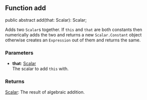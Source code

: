 ## Function add

public abstract add(that: Scalar): Scalar;

Adds two `Scalar`s together. If `this` and `that` are both constants
then numerically adds the two and returns a new `Scalar.Constant` object
otherwise creates an `Expression` out of them and returns the same.

### Parameters
* **that**: [Scalar](reference/v/0.2.1/quantities/Scalar)<br>
 The scalar to add `this` with.

### Returns
 [Scalar](reference/v/0.2.1/quantities/Scalar):
  The result of algebraic addition.